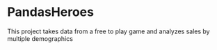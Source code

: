 # PandasHeroes

This project takes  data from a free to play game and analyzes sales by multiple demographics